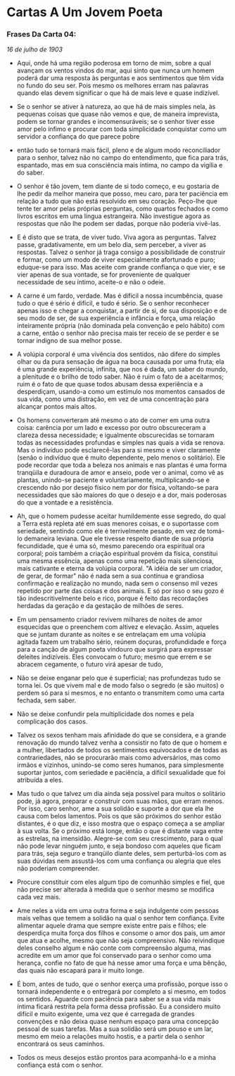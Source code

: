# Cartas A Um Jovem Poeta

### Frases Da Carta 04:

_16 de julho de 1903_

* Aqui, onde há uma região poderosa em torno de mim, sobre a
qual avançam os ventos vindos do mar, aqui sinto que nunca um homem
poderá dar uma resposta às perguntas e aos sentimentos que têm vida no
fundo do seu ser. Pois mesmo os melhores erram nas palavras quando elas
devem significar o que há de mais leve e quase indizível.

* Se o senhor se ativer à natureza, ao que há de mais simples nela, às pequenas
coisas que quase não vemos e que, de maneira imprevista, podem se tornar
grandes e incomensuráveis; se o senhor tiver esse amor pelo ínfimo e procurar
com toda simplicidade conquistar como um servidor a confiança do que parece pobre
- então tudo se tornará mais fácil, pleno e de algum modo reconciliador
para o senhor, talvez não no campo do entendimento, que fica para trás, espantado, 
mas em sua consciência mais íntima, no
campo da vigília e do saber.

* O senhor é tão jovem, tem diante de si todo
começo, e eu gostaria de lhe pedir da melhor maneira que posso, meu caro,
para ter paciência em relação a tudo que não está resolvido em seu coração.
Peço-lhe que tente ter amor pelas próprias perguntas, como quartos fechados
e como livros escritos em uma língua estrangeira. Não investigue agora as
respostas que não lhe podem ser dadas, porque não poderia vivê-las.

* E é disto que se trata, de viver tudo. Viva agora as perguntas. Talvez passe,
gradativamente, em um belo dia, sem perceber, a viver as respostas. Talvez o
senhor já traga consigo a possibilidade de construir e formar, como um modo
de viver especialmente afortunado e puro; eduque-se para isso. Mas aceite
com grande confiança o que vier, e se vier apenas de sua vontade, se for
proveniente de qualquer necessidade de seu íntimo, aceite-o e não o odeie. 

* A carne é um fardo, verdade. Mas é difícil a nossa incumbência, quase tudo o
que é sério é difícil, e tudo é sério. Se o senhor reconhecer apenas isso e
chegar a conquistar, a partir de si, de sua disposição e de seu modo de ser, de
sua experiência e infância e força, uma relação inteiramente própria
(não dominada pela convenção e pelo hábito) com a carne, então o senhor não
precisa mais ter receio de se perder e se tornar indigno de sua melhor posse.

* A volúpia corporal é uma vivência dos sentidos, não difere do simples
olhar ou da pura sensação de água na boca causada por uma fruta; ela é uma
grande experiência, infinita, que nos é dada, um saber do mundo, a plenitude e
o brilho de todo saber. Não é ruim o fato de a aceitarmos; ruim é o fato de que
quase todos abusam dessa experiência e a desperdiçam, usando-a como um
estímulo nos momentos cansados de sua vida, como uma distração, em vez de
uma concentração para alcançar pontos mais altos.

* Os homens converteram até mesmo o ato de comer em uma outra coisa: 
carência por um lado e excesso por outro obscureceram a clareza dessa necessidade; 
e igualmente obscurecidas se tornaram todas as necessidades profundas e simples nas
quais a vida se renova. Mas o indivíduo pode esclarecê-las para si mesmo e
viver claramente (senão o indivíduo que é muito dependente, pelo menos o
solitário). Ele pode recordar que toda a beleza nos animais e nas plantas é uma
forma tranqüila e duradoura de amor e anseio, pode ver o animal, como vê as
plantas, unindo-se paciente e voluntariamente, multiplicando-se e crescendo
não por desejo físico nem por dor física, voltando-se para necessidades que
são maiores do que o desejo e a dor, mais poderosas do que a vontade e a
resistência.

* Ah, que o homem pudesse aceitar humildemente esse segredo, do
qual a Terra está repleta até em suas menores coisas, e o suportasse com
seriedade, sentindo como ele é terrivelmente pesado, em vez de tomá-lo demaneira leviana. 
Que ele tivesse respeito diante de sua própria fecundidade,
que é uma só, mesmo parecendo ora espiritual ora corporal; pois também a
criação espiritual provém da física, constitui uma mesma essência, apenas
como uma repetição mais silenciosa, mais cativante e eterna da volúpia
corporal. "A idéia de ser um criador, de gerar, de formar" não é nada sem a sua
contínua e grandiosa confirmação e realização no mundo, nada sem o
consenso mil vezes repetido por parte das coisas e dos animais. E só por isso
o seu gozo é tão indescritivelmente belo e rico, porque é feito das recordações
herdadas da geração e da gestação de milhões de seres.

* Em um pensamento criador revivem milhares de noites de amor 
esquecidas que o preenchem com
altivez e elevação. Assim, aqueles que se juntam durante
as noites e se entrelaçam em uma volúpia agitada fazem um trabalho sério,
reúnem doçuras, profundidade e força para a canção de algum poeta vindouro
que surgirá para expressar deleites indizíveis. Eles convocam o futuro; mesmo
que errem e se abracem cegamente, o futuro virá apesar de tudo,

* Não se deixe enganar pelo que é superficial; nas
profundezas tudo se torna lei. Os que vivem mal e de modo falso o segredo (e
são muitos) o perdem só para si mesmos, e no entanto o transmitem como
uma carta fechada, sem saber.

* Não se deixe confundir pela multiplicidade dos
nomes e pela complicação dos casos.

* Talvez os sexos tenham mais afinidade do que se considera, e a grande renovação do
mundo talvez venha a consistir no fato de que o homem e a mulher, libertados
de todos os sentimentos equivocados e de todas as contrariedades, não se
procurarão mais como adversários, mas como irmãos e vizinhos, unindo-se
como seres humanos, para simplesmente suportar juntos, com seriedade e
paciência, a difícil sexualidade que foi atribuída a eles.

* Mas tudo o que talvez um dia ainda seja possível para muitos o solitário
pode, já agora, preparar e construir com suas mãos, que erram menos. Por
isso, caro senhor, ame a sua solidão e suporte a dor que ela lhe causa com
belos lamentos. Pois os que são próximos do senhor estão distantes, é o que
diz, e isso mostra que o espaço começa a se ampliar à sua volta. Se o próximo
está longe, então o que é distante vaga entre as estrelas, na imensidão.
Alegre-se com seu crescimento, para o qual não pode levar ninguém junto, e
seja bondoso com aqueles que ficam para trás, seja seguro e tranqüilo diante
deles, sem perturbá-los com as suas dúvidas nem assustá-los com uma confiança 
ou alegria que eles não poderiam compreender.


* Procure constituir com eles algum tipo de comunhão simples e
fiel, que não precise ser alterada à medida que o senhor mesmo se modifica
cada vez mais.

* Ame neles a vida em uma outra forma e seja indulgente com
pessoas mais velhas que temem a solidão na qual o senhor tem confiança.
Evite alimentar aquele drama que sempre existe entre pais e filhos; ele
desperdiça muita força dos filhos e consome o amor dos pais, um amor que
atua e acolhe, mesmo que não seja compreensivo. Não reivindique deles
conselho algum e não conte com compreensão alguma, mas acredite em um
amor que foi conservado para o senhor como uma herança, confie no fato de
que há nesse amor uma força e uma bênção, das quais não escapará para ir
muito longe.

* É bom, antes de tudo, que o senhor exerça uma profissão, porque isso o
tornará independente e o entregará por completo a si mesmo, em todos os
sentidos. Aguarde com paciência para saber se a sua vida mais íntima ficará
restrita pela forma dessa profissão. Eu a considero muito difícil e muito
exigente, uma vez que é carregada de grandes convenções e não deixa quase
nenhum espaço para uma concepção pessoal de suas tarefas. Mas a sua
solidão será um pouso e um lar, mesmo em meio a relações muito hostis, 
e a partir dela o senhor encontrará os seus caminhos.

* Todos os meus desejos estão prontos para acompanhá-lo e a minha
confiança está com o senhor.